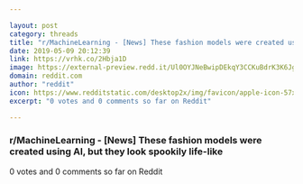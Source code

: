 ```yaml
---

layout: post
category: threads
title: "r/MachineLearning - [News] These fashion models were created using AI, but they look spookily life-like"
date: 2019-05-09 20:12:39
link: https://vrhk.co/2Hbja1D
image: https://external-preview.redd.it/Ul0OYJNeBwipDEkqY3CCKuBdrK3K6JgV6M-Ny1JbP8c.jpg?auto=webp&s=0e41787dc380e0768717e1badd938c5383acc858
domain: reddit.com
author: "reddit"
icon: https://www.redditstatic.com/desktop2x/img/favicon/apple-icon-57x57.png
excerpt: "0 votes and 0 comments so far on Reddit"

---
```


### r/MachineLearning - [News] These fashion models were created using AI, but they look spookily life-like

0 votes and 0 comments so far on Reddit